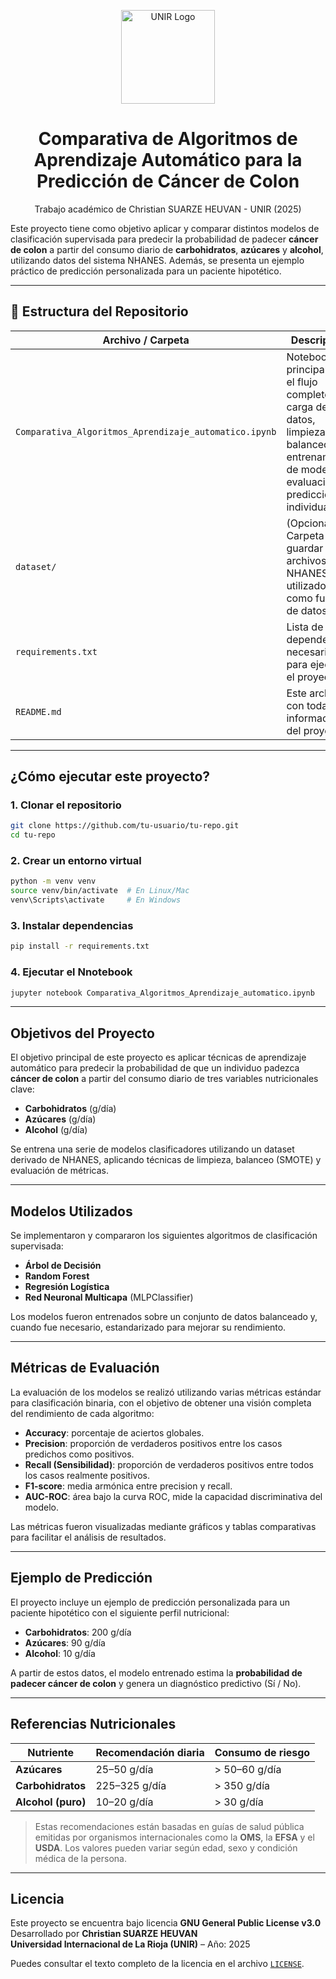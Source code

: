 <p align="center">
  <img src="https://www.unir.net/wp-content/uploads/2019/11/Unir_2021_logo.svg" width="150" alt="UNIR Logo"/>
</p>

<h1 align="center">Comparativa de Algoritmos de Aprendizaje Automático para la Predicción de Cáncer de Colon</h1>

<p align="center">
  Trabajo académico de Christian SUARZE HEUVAN - UNIR (2025)
</p>

Este proyecto tiene como objetivo aplicar y comparar distintos modelos de clasificación supervisada para predecir la probabilidad de padecer **cáncer de colon** a partir del consumo diario de **carbohidratos**, **azúcares** y **alcohol**, utilizando datos del sistema NHANES. Además, se presenta un ejemplo práctico de predicción personalizada para un paciente hipotético.

---

## 📁 Estructura del Repositorio

| Archivo / Carpeta | Descripción |
|-------------------|-------------|
| `Comparativa_Algoritmos_Aprendizaje_automatico.ipynb` | Notebook principal con el flujo completo: carga de datos, limpieza, balanceo, entrenamiento de modelos, evaluación y predicción individual. |
| `dataset/` | (Opcional) Carpeta para guardar los archivos NHANES utilizados como fuente de datos. |
| `requirements.txt` | Lista de dependencias necesarias para ejecutar el proyecto. |
| `README.md` | Este archivo, con toda la información del proyecto. |

---

##  ¿Cómo ejecutar este proyecto?

### 1. Clonar el repositorio
```bash
git clone https://github.com/tu-usuario/tu-repo.git
cd tu-repo
```

### 2. Crear un entorno virtual
```bash
python -m venv venv
source venv/bin/activate  # En Linux/Mac
venv\Scripts\activate     # En Windows
```

### 3. Instalar dependencias
```bash
pip install -r requirements.txt
```

### 4. Ejecutar el Nnotebook
```bash
jupyter notebook Comparativa_Algoritmos_Aprendizaje_automatico.ipynb
```

---

## Objetivos del Proyecto

El objetivo principal de este proyecto es aplicar técnicas de aprendizaje automático para predecir la probabilidad de que un individuo padezca **cáncer de colon** a partir del consumo diario de tres variables nutricionales clave:

- **Carbohidratos** (g/día)
- **Azúcares** (g/día)
- **Alcohol** (g/día)

Se entrena una serie de modelos clasificadores utilizando un dataset derivado de NHANES, aplicando técnicas de limpieza, balanceo (SMOTE) y evaluación de métricas.

---

## Modelos Utilizados

Se implementaron y compararon los siguientes algoritmos de clasificación supervisada:

- **Árbol de Decisión**
- **Random Forest**
- **Regresión Logística**
- **Red Neuronal Multicapa** (MLPClassifier)

Los modelos fueron entrenados sobre un conjunto de datos balanceado y, cuando fue necesario, estandarizado para mejorar su rendimiento.

---

## Métricas de Evaluación

La evaluación de los modelos se realizó utilizando varias métricas estándar para clasificación binaria, con el objetivo de obtener una visión completa del rendimiento de cada algoritmo:

- **Accuracy**: porcentaje de aciertos globales.
- **Precision**: proporción de verdaderos positivos entre los casos predichos como positivos.
- **Recall (Sensibilidad)**: proporción de verdaderos positivos entre todos los casos realmente positivos.
- **F1-score**: media armónica entre precision y recall.
- **AUC-ROC**: área bajo la curva ROC, mide la capacidad discriminativa del modelo.

Las métricas fueron visualizadas mediante gráficos y tablas comparativas para facilitar el análisis de resultados.

---

## Ejemplo de Predicción

El proyecto incluye un ejemplo de predicción personalizada para un paciente hipotético con el siguiente perfil nutricional:

- **Carbohidratos**: 200 g/día
- **Azúcares**: 90 g/día
- **Alcohol**: 10 g/día

A partir de estos datos, el modelo entrenado estima la **probabilidad de padecer cáncer de colon** y genera un diagnóstico predictivo (Sí / No).

---

## Referencias Nutricionales

| Nutriente        | Recomendación diaria        | Consumo de riesgo                 |
|------------------|-----------------------------|-----------------------------------|
| **Azúcares**     | 25–50 g/día                 | > 50–60 g/día                     |
| **Carbohidratos**| 225–325 g/día               | > 350 g/día                       |
| **Alcohol (puro)** | 10–20 g/día                | > 30 g/día                        |

> Estas recomendaciones están basadas en guías de salud pública emitidas por organismos internacionales como la **OMS**, la **EFSA** y el **USDA**. Los valores pueden variar según edad, sexo y condición médica de la persona.

---

## Licencia

Este proyecto se encuentra bajo licencia **GNU General Public License v3.0**  
Desarrollado por **Christian SUARZE HEUVAN**  
**Universidad Internacional de La Rioja (UNIR)** – Año: 2025

Puedes consultar el texto completo de la licencia en el archivo [`LICENSE`](./LICENSE).


